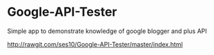 # Google-API-Tester
Simple app to demonstrate knowledge of google blogger and plus API

http://rawgit.com/ses10/Google-API-Tester/master/index.html